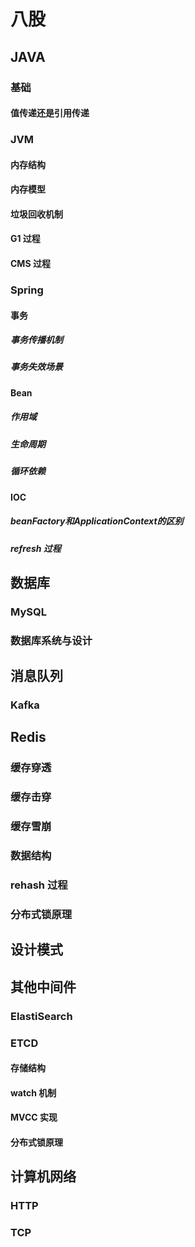 # 八股


## JAVA


### 基础


#### 值传递还是引用传递


### JVM


#### 内存结构


#### 内存模型


#### 垃圾回收机制


#### G1 过程


#### CMS 过程


### Spring


#### 事务


##### 事务传播机制


##### 事务失效场景


#### Bean


##### 作用域


##### 生命周期


##### 循环依赖


#### IOC


##### beanFactory和ApplicationContext的区别


##### refresh 过程


## 数据库


### MySQL


### 数据库系统与设计


## 消息队列


### Kafka


## Redis


### 缓存穿透


### 缓存击穿


### 缓存雪崩


### 数据结构


### rehash 过程


### 分布式锁原理


## 设计模式


## 其他中间件


### ElastiSearch


### ETCD


#### 存储结构


#### watch 机制


#### MVCC 实现


#### 分布式锁原理


## 计算机网络


### HTTP


### TCP

